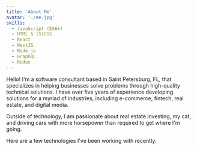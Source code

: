 ```yaml
---
title: 'About Me'
avatar: './me.jpg'
skills:
  - JavaScript (ES6+)
  - HTML & (S)CSS
  - React
  - NestJS
  - Node.js
  - GraphQL
  - Redux
---
```


Hello! I'm a software consultant based in Saint Petersburg, FL, that specializes in helping businesses solve problems through high-quality technical solutions. I have over five years of experience developing solutions for a myriad of industries, including e-commerce, fintech, real estate, and digital media.

Outside of technology, I am passionate about real estate investing, my cat, and driving cars with more horsepower than required to get where I'm going.

Here are a few technologies I've been working with recently:
